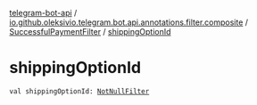[telegram-bot-api](../../index.md) / [io.github.oleksivio.telegram.bot.api.annotations.filter.composite](../index.md) / [SuccessfulPaymentFilter](index.md) / [shippingOptionId](./shipping-option-id.md)

# shippingOptionId

`val shippingOptionId: `[`NotNullFilter`](../../io.github.oleksivio.telegram.bot.api.annotations.filter.primitive/-not-null-filter/index.md)